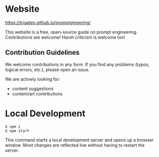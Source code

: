 # Website
https://trigaten.github.io/promptgineering/

This website is a free, open-source guide on prompt engineering. Contributions are welcome!
Harsh criticism is welcome too!

## Contribution Guidelines

We welcome contributions in any form. If you find any problems (typos, logical errors, etc.), please open an issue. 

We are actively looking for:

- content suggestions
- content/art contributions



# Local Development

```
$ npm i
$ npm start
```

This command starts a local development server and opens up a browser window. Most changes are reflected live without having to restart the server.
